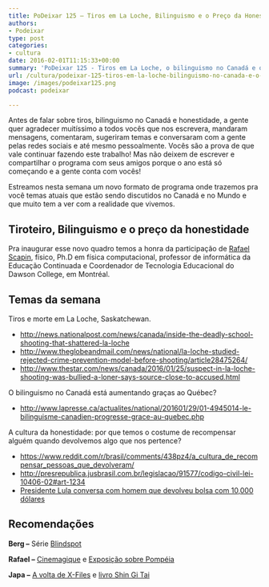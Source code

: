 ```yaml
---
title: PoDeixar 125 – Tiros em La Loche, Bilinguismo e o Preço da Honestidade
authors:
- Podeixar
type: post
categories:
- cultura
date: 2016-02-01T11:15:33+00:00
summary: 'PoDeixar 125 - Tiros em La Loche, o bilinguismo no Canadá e o Québec e o Preco da Honestidade'
url: /cultura/podeixar-125-tiros-em-la-loche-bilinguismo-no-canada-e-o-preco-da-honestidade.html
image: /images/podeixar125.png
podcast: podeixar

---
```

Antes de falar sobre tiros, bilinguismo no Canadá e honestidade, a gente quer agradecer muitíssimo a todos vocês que nos escrevera, mandaram mensagens, comentaram, sugeriram temas e conversaram com a gente pelas redes sociais e até mesmo pessoalmente. Vocês são a prova de que vale continuar fazendo este trabalho! Mas não deixem de escrever e compartilhar o programa com seus amigos porque o ano está só começando e a gente conta com vocês!

Estreamos nesta semana um novo formato de programa onde trazemos pra você temas atuais que estão sendo discutidos no Canadá e no Mundo e que muito tem a ver com a realidade que vivemos.

## Tiroteiro, Bilinguismo e o preço da honestidade

Pra inaugurar esse novo quadro temos a honra da participação de <a href="https://ca.linkedin.com/in/rscapin" target="_blank">Rafael Scapin</a>, físico, Ph.D em física computacional, professor de informática da Educação Continuada e Coordenador de Tecnologia Educacional do Dawson College, em Montréal.



## Temas da semana

Tiros e morte em La Loche, Saskatchewan.

  * <a href="http://news.nationalpost.com/news/canada/inside-the-deadly-school-shooting-that-shattered-la-loche" target="_blank">http://news.nationalpost.com/news/canada/inside-the-deadly-school-shooting-that-shattered-la-loche</a>
  * <a href="http://www.theglobeandmail.com/news/national/la-loche-studied-rejected-crime-prevention-model-before-shooting/article28475264/" target="_blank">http://www.theglobeandmail.com/news/national/la-loche-studied-rejected-crime-prevention-model-before-shooting/article28475264/</a>
  * <a href="http://www.thestar.com/news/canada/2016/01/25/suspect-in-la-loche-shooting-was-bullied-a-loner-says-source-close-to-accused.html" target="_blank">http://www.thestar.com/news/canada/2016/01/25/suspect-in-la-loche-shooting-was-bullied-a-loner-says-source-close-to-accused.html</a>

O bilinguismo no Canadá está aumentando graças ao Québec?

  * <a href="http://www.lapresse.ca/actualites/national/201601/29/01-4945014-le-bilinguisme-canadien-progresse-grace-au-quebec.php" target="_blank">http://www.lapresse.ca/actualites/national/201601/29/01-4945014-le-bilinguisme-canadien-progresse-grace-au-quebec.php</a>

A cultura da honestidade: por que temos o costume de recompensar alguém quando devolvemos algo que nos pertence?

  * <a href="https://www.reddit.com/r/brasil/comments/438pz4/a_cultura_de_recompensar_pessoas_que_devolveram/" target="_blank">https://www.reddit.com/r/brasil/comments/438pz4/a_cultura_de_recompensar_pessoas_que_devolveram/</a>
  * <a href="http://presrepublica.jusbrasil.com.br/legislacao/91577/codigo-civil-lei-10406-02#art-1234" target="_blank">http://presrepublica.jusbrasil.com.br/legislacao/91577/codigo-civil-lei-10406-02#art-1234</a>
  * <a href="https://www.youtube.com/watch?v=72V6e0aiSAM" target="_blank">Presidente Lula conversa com homem que devolveu bolsa com 10,000 dólares</a>

## Recomendações

**Berg &#8211;** Série <a href="http://www.nbc.com/blindspot" target="_blank">Blindspot</a>

**Rafael &#8211;** <a href="http://cinemagique.ca/" target="_blank">Cinemagique</a> e <a href="http://www.mbam.qc.ca/en/exhibitions/upcoming/pompeii/" target="_blank">Exposição sobre Pompéia</a>

**Japa &#8211;** <a href="http://www.fox.com/the-x-files" target="_blank">A volta de X-Files</a> e <a href="http://www.amazon.ca/Shin-Gi-Tai-Karate-Training/dp/159439217X" target="_blank">livro Shin Gi Tai</a>